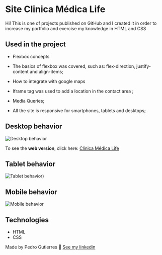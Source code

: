 # Site Clinica Médica Life 
 
Hi! This is one of projects published on GitHub and I created it in order to increase my portfolio and exercise my knowledge in HTML and CSS



## Used in the project

- Flexbox concepts

- The basics of flexbox was covered, such as: flex-direction, justify-content and align-items;

- How to integrate with google maps

- Iframe tag was used to add a location in the contact area ;

- Media Queries;

- All the site is responsive for smartphones, tablets and desktops;
  


## Desktop behavior

![Desktop behavior](https://github.com/pedrogutierresbr/site-clinica-medica/blob/master/gifs/gif-desktop.gif?raw=true)

 To see the **web version**, click here: [Clinica Médica Life](https://clinicamedicalife.netlify.app/)



## Tablet behavior

![Tablet behavior](https://github.com/pedrogutierresbr/site-clinica-medica/blob/master/gifs/gif-tablet.gif?raw=true))

  

## Mobile behavior

![Mobile behavior](https://github.com/pedrogutierresbr/site-clinica-medica/blob/master/gifs/gif-mobile.gif?raw=true)



##  Technologies

-   HTML
-   CSS


Made by Pedro Gutierres  👋  [See my linkedin](https://www.linkedin.com/in/pedro-gutierres/)  